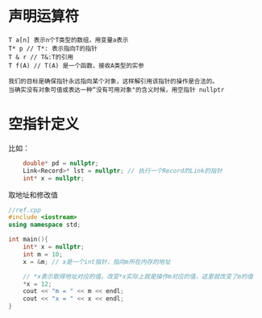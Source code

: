 # 声明运算符
    T a[n] 表示n个T类型的数组，用变量a表示
    T* p // T*: 表示指向T的指针
    T & r // T&:T的引用
    T f(A) // T(A) 是一个函数，接收A类型的实参

    我们的目标是确保指针永远指向某个对象，这样解引用该指针的操作是合法的。
    当确实没有对象可值或表达一种“没有可用对象"的含义时候，用空指针 nullptr

# 空指针定义
比如：
``` c++
    double* pd = nullptr;
    Link<Record>* lst = nullptr; // 执行一个Record的Link的指针
    int* x = nullptr;
```
取地址和修改值
```c++ 
//ref.cpp
#include <iostream>
using namespace std;

int main(){
    int* x = nullptr;
    int m = 10;
    x = &m; // x是一个int指针，指向m所在内存的地址

    // *x表示取得地址对应的值，改变*x实际上就是操作m对应的值，这里就改变了m的值
    *x = 12;
    cout << "m = " << m << endl;
    cout << "x = " << x << endl;
}
```
